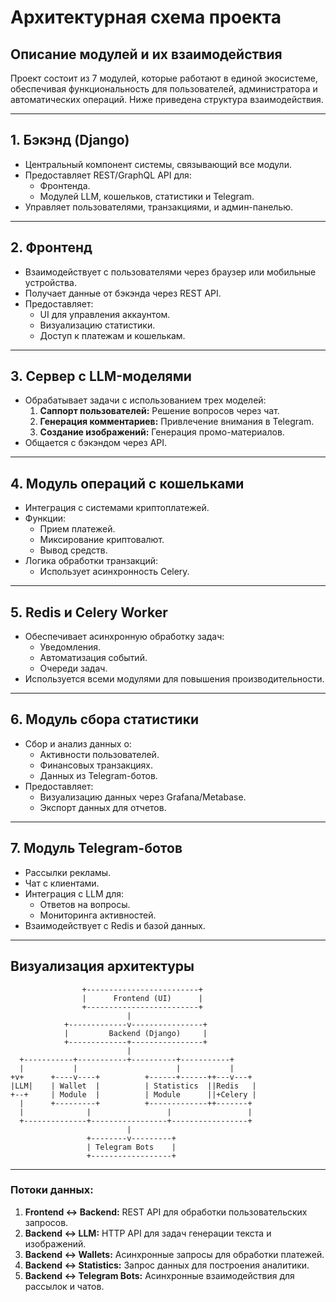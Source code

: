 
# Архитектурная схема проекта

## Описание модулей и их взаимодействия

Проект состоит из 7 модулей, которые работают в единой экосистеме, обеспечивая функциональность для пользователей, администратора и автоматических операций. Ниже приведена структура взаимодействия.

---

## **1. Бэкэнд (Django)**
- Центральный компонент системы, связывающий все модули.
- Предоставляет REST/GraphQL API для:
  - Фронтенда.
  - Модулей LLM, кошельков, статистики и Telegram.
- Управляет пользователями, транзакциями, и админ-панелью.

---

## **2. Фронтенд**
- Взаимодействует с пользователями через браузер или мобильные устройства.
- Получает данные от бэкэнда через REST API.
- Предоставляет:
  - UI для управления аккаунтом.
  - Визуализацию статистики.
  - Доступ к платежам и кошелькам.

---

## **3. Сервер с LLM-моделями**
- Обрабатывает задачи с использованием трех моделей:
  1. **Саппорт пользователей:** Решение вопросов через чат.
  2. **Генерация комментариев:** Привлечение внимания в Telegram.
  3. **Создание изображений:** Генерация промо-материалов.
- Общается с бэкэндом через API.

---

## **4. Модуль операций с кошельками**
- Интеграция с системами криптоплатежей.
- Функции:
  - Прием платежей.
  - Миксирование криптовалют.
  - Вывод средств.
- Логика обработки транзакций:
  - Использует асинхронность Celery.

---

## **5. Redis и Celery Worker**
- Обеспечивает асинхронную обработку задач:
  - Уведомления.
  - Автоматизация событий.
  - Очереди задач.
- Используется всеми модулями для повышения производительности.

---

## **6. Модуль сбора статистики**
- Сбор и анализ данных о:
  - Активности пользователей.
  - Финансовых транзакциях.
  - Данных из Telegram-ботов.
- Предоставляет:
  - Визуализацию данных через Grafana/Metabase.
  - Экспорт данных для отчетов.

---

## **7. Модуль Telegram-ботов**
- Рассылки рекламы.
- Чат с клиентами.
- Интеграция с LLM для:
  - Ответов на вопросы.
  - Мониторинга активностей.
- Взаимодействует с Redis и базой данных.

---

## Визуализация архитектуры

```plaintext
                +-------------------------+
                |      Frontend (UI)      |
                +-------------------------+
                          |
            +-------------v----------------+
            |         Backend (Django)     |
            +-------------+----------------+
                          |
  +-----------+-----------+----------+-----------+
  |           |                      |           |
+v+      +----v----+          +------+------++---v---+
|LLM|    | Wallet  |          | Statistics  ||Redis   |
+--+     | Module  |          | Module      ||+Celery |
  |      +---------+          +-------------++-------+
  |              |                 |                 |
  +--------------+-----------------+-----------------+
                          |
                 +--------v---------+
                 | Telegram Bots    |
                 +------------------+
```

---

### Потоки данных:
1. **Frontend ↔ Backend:** REST API для обработки пользовательских запросов.
2. **Backend ↔ LLM:** HTTP API для задач генерации текста и изображений.
3. **Backend ↔ Wallets:** Асинхронные запросы для обработки платежей.
4. **Backend ↔ Statistics:** Запрос данных для построения аналитики.
5. **Backend ↔ Telegram Bots:** Асинхронные взаимодействия для рассылок и чатов.

